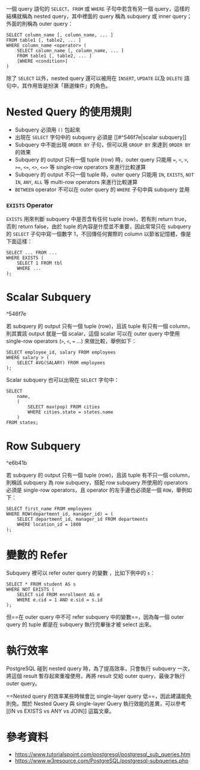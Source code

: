 一個 query 語句的 `SELECT`、`FROM` 或 `WHERE` 子句中若含有另一個 query，這樣的結構就稱為 nested query，其中裡面的 query 稱為 subquery 或 inner query；外面的則稱為 outer query：

```PostgreSQL
SELECT column_name [, column_name, ... ]
FROM table1 [, table2, ... ]
WHERE column_name <operator> (
    SELECT column_name [, column_name, ... ]
    FROM table1 [, table2, ... ]
    [WHERE <condition>]
)
```

除了 `SELECT` 以外，nested query 還可以被用在 `INSERT`, `UPDATE` 以及 `DELETE` 語句中，其作用皆是扮演「篩選條件」的角色。

# Nested Query 的使用規則

- Subquery 必須用 `()` 包起來
- 出現在 `SELECT` 字句中的 subquery 必須是 [[#^546f7e|scalar subquery]]
- Subquery 中不能出現 `ORDER BY` 子句，但可以用 `GROUP BY` 來達到 `ORDER BY` 的效果
- Subquery 的 output 只有一個 tuple (row) 時，outer query 只能用 `=`, `<`, `>`, `>=`, `<=`, `<>`, `<=>` 等 single-row operators 來進行比較運算
- Subquery 的 output 不只一個 tuple 時，outer query 只能用 `IN`, `EXISTS`, `NOT IN`, `ANY`, `ALL` 等 multi-row operators 來進行比較運算
- `BETWEEN` operator 不可以在 outer query 的 `WHERE` 子句中與 subquery 並用

### `EXISTS` Operator

`EXISTS` 用來判斷 subquery 中是否含有任何 tuple (row)，若有則 return true，否則 return false，由於 tuple 的內容是什麼並不重要，因此常常只在 subquery 的 `SELECT` 子句中寫一個數字 1，不回傳任何實際的 column 以節省記憶體，像是下面這樣：

```PostgreSQL
SELECT ... FROM ...
WHERE EXISTS (
    SELECT 1 FROM tbl
    WHERE ...
);
```

# Scalar Subquery

^546f7e

若 subquery 的 output 只有一個 tuple (row)，且該 tuple 有只有一個 column，則其實該 output 就是一個 scalar，這個 scalar 可以在 outer query 中使用 single-row operators (`>`, `<`, `=` …) 來做比較，舉例如下：

```PostgreSQL
SELECT employee_id, salary FROM employees
WHERE salary > (
    SELECT AVG(SALARY) FROM employees
);
```

Scalar subquery 也可以出現在 `SELECT` 字句中：

```PostgreSQL
SELECT
    name,
    (
        SELECT max(pop) FROM cities
        WHERE cities.state = states.name
    )
FROM states;
```

# Row Subquery

^e6b41b

若 subquery 的 output 只有一個 tuple (row)，且該 tuple 有不只一個 column，則稱該 subquery 為 row subquery，搭配 row subquery 所使用的 operators 必須是 single-row operators，且 operator 的左手邊也必須是一個 `ROW`，舉例如下：

```PostgreSQL
SELECT first_name FROM employees
WHERE ROW(department_id, manager_id) = (
    SELECT department_id, manager_id FROM departments
    WHERE location_id = 1800
);
```

# 變數的 Refer

Subquery 裡可以 refer outer query 的變數 ，比如下例中的 `s`：

```PostgreSQL
SELECT * FROM student AS s
WHERE NOT EXISTS (
    SELECT sid FROM enrollment AS e
    WHERE e.cid = 1 AND e.sid = s.id
);
```

但==在 outer query 中不可 refer subquery 中的變數==，因為每一個 outer query 的 tuple 都是在 subquery 執行完畢後才被 select 出來。

# 執行效率

PostgreSQL 碰到 nested query 時，為了提高效率，只會執行 subquery 一次，將這個 result 暫存起來重複使用，再將 result 交給 outer query，最後才執行 outer query。

==Nested query 的效率某些時候會比 single-layer query 低==，因此建議能免則免。關於 Nested Query 與 single-layer Query 執行效能的差異，可以參考 [[IN vs EXISTS vs ANY vs JOIN]] 這篇文章。

# 參考資料

- <https://www.tutorialspoint.com/postgresql/postgresql_sub_queries.htm>
- <https://www.w3resource.com/PostgreSQL/postgresql-subqueries.php>
